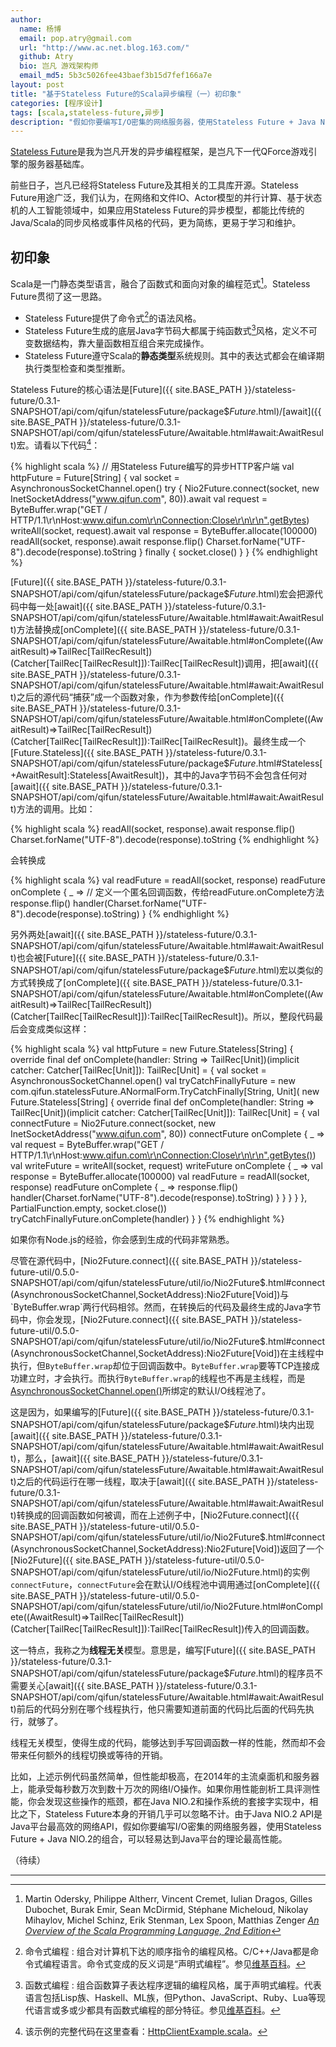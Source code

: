```yaml
---
author:
  name: 杨博
  email: pop.atry@gmail.com
  url: "http://www.ac.net.blog.163.com/"
  github: Atry
  bio: 岂凡 游戏架构师
  email_md5: 5b3c5026fee43baef3b15d7fef166a7e
layout: post
title: "基于Stateless Future的Scala异步编程（一）初印象"
categories: [程序设计]
tags: [scala,stateless-future,异步]
description: "假如你要编写I/O密集的网络服务器，使用Stateless Future + Java NIO.2的组合，可以轻易达到Java平台的理论最高性能。"
---
```


[Stateless Future](https://github.com/qifun/stateless-future)是我为岂凡开发的异步编程框架，是岂凡下一代QForce游戏引擎的服务器基础库。

前些日子，岂凡已经将Stateless Future及其相关的工具库开源。Stateless Future用途广泛，我们认为，在网络和文件IO、Actor模型的并行计算、基于状态机的人工智能领域中，如果应用Stateless Future的异步模型，都能比传统的Java/Scala的同步风格或事件风格的代码，更为简练，更易于学习和维护。

## 初印象

Scala是一门静态类型语言，融合了函数式和面向对象的编程范式[^ScalaOverview]。Stateless Future贯彻了这一思路。

 * Stateless Future提供了命令式[^Imperative_programming]的语法风格。
 * Stateless Future生成的底层Java字节码大都属于纯函数式[^Functional_programming]风格，定义不可变数据结构，靠大量函数相互组合来完成操作。
 * Stateless Future遵守Scala的**静态类型**系统规则。其中的表达式都会在编译期执行类型检查和类型推断。

Stateless Future的核心语法是[Future]({{ site.BASE_PATH }}/stateless-future/0.3.1-SNAPSHOT/api/com/qifun/statelessFuture/package$$Future$.html)/[await]({{ site.BASE_PATH }}/stateless-future/0.3.1-SNAPSHOT/api/com/qifun/statelessFuture/Awaitable.html#await:AwaitResult)宏。请看以下代码[^HttpClientExample]：

{% highlight scala %}
// 用Stateless Future编写的异步HTTP客户端
val httpFuture = Future[String] {
  val socket = AsynchronousSocketChannel.open()
  try {
    Nio2Future.connect(socket, new InetSocketAddress("www.qifun.com", 80)).await
    val request = ByteBuffer.wrap("GET / HTTP/1.1\r\nHost:www.qifun.com\r\nConnection:Close\r\n\r\n".getBytes)
    writeAll(socket, request).await
    val response = ByteBuffer.allocate(100000)
    readAll(socket, response).await
    response.flip()
    Charset.forName("UTF-8").decode(response).toString
  } finally {
    socket.close()
  }
}
{% endhighlight %}

[Future]({{ site.BASE_PATH }}/stateless-future/0.3.1-SNAPSHOT/api/com/qifun/statelessFuture/package$$Future$.html)宏会把源代码中每一处[await]({{ site.BASE_PATH }}/stateless-future/0.3.1-SNAPSHOT/api/com/qifun/statelessFuture/Awaitable.html#await:AwaitResult)方法替换成[onComplete]({{ site.BASE_PATH }}/stateless-future/0.3.1-SNAPSHOT/api/com/qifun/statelessFuture/Awaitable.html#onComplete((AwaitResult)⇒TailRec[TailRecResult])(Catcher[TailRec[TailRecResult]]):TailRec[TailRecResult])调用，把[await]({{ site.BASE_PATH }}/stateless-future/0.3.1-SNAPSHOT/api/com/qifun/statelessFuture/Awaitable.html#await:AwaitResult)之后的源代码“捕获”成一个函数对象，作为参数传给[onComplete]({{ site.BASE_PATH }}/stateless-future/0.3.1-SNAPSHOT/api/com/qifun/statelessFuture/Awaitable.html#onComplete((AwaitResult)⇒TailRec[TailRecResult])(Catcher[TailRec[TailRecResult]]):TailRec[TailRecResult])。最终生成一个[Future.Stateless]({{ site.BASE_PATH }}/stateless-future/0.3.1-SNAPSHOT/api/com/qifun/statelessFuture/package$$Future$.html#Stateless[+AwaitResult]:Stateless[AwaitResult])，其中的Java字节码不会包含任何对[await]({{ site.BASE_PATH }}/stateless-future/0.3.1-SNAPSHOT/api/com/qifun/statelessFuture/Awaitable.html#await:AwaitResult)方法的调用。比如：

{% highlight scala %}
readAll(socket, response).await
response.flip()
Charset.forName("UTF-8").decode(response).toString
{% endhighlight %}

会转换成

{% highlight scala %}
val readFuture = readAll(socket, response)
readFuture onComplete { _ => // 定义一个匿名回调函数，传给readFuture.onComplete方法
  response.flip()
  handler(Charset.forName("UTF-8").decode(response).toString)
}
{% endhighlight %}

另外两处[await]({{ site.BASE_PATH }}/stateless-future/0.3.1-SNAPSHOT/api/com/qifun/statelessFuture/Awaitable.html#await:AwaitResult)也会被[Future]({{ site.BASE_PATH }}/stateless-future/0.3.1-SNAPSHOT/api/com/qifun/statelessFuture/package$$Future$.html)宏以类似的方式转换成了[onComplete]({{ site.BASE_PATH }}/stateless-future/0.3.1-SNAPSHOT/api/com/qifun/statelessFuture/Awaitable.html#onComplete((AwaitResult)⇒TailRec[TailRecResult])(Catcher[TailRec[TailRecResult]]):TailRec[TailRecResult])。所以，整段代码最后会变成类似这样：

{% highlight scala %}
val httpFuture = new Future.Stateless[String] {
  override final def onComplete(handler: String => TailRec[Unit])(implicit catcher: Catcher[TailRec[Unit]]): TailRec[Unit] = {
    val socket = AsynchronousSocketChannel.open()
    val tryCatchFinallyFuture = new com.qifun.statelessFuture.ANormalForm.TryCatchFinally[String, Unit](
      new Future.Stateless[String] {
        override final def onComplete(handler: String => TailRec[Unit])(implicit catcher: Catcher[TailRec[Unit]]): TailRec[Unit] = {
          val connectFuture = Nio2Future.connect(socket, new InetSocketAddress("www.qifun.com", 80))
          connectFuture onComplete { _ =>
            val request = ByteBuffer.wrap("GET / HTTP/1.1\r\nHost:www.qifun.com\r\nConnection:Close\r\n\r\n".getBytes())
            val writeFuture = writeAll(socket, request)
            writeFuture onComplete { _ =>
              val response = ByteBuffer.allocate(100000)
              val readFuture = readAll(socket, response)
              readFuture onComplete { _ =>
                response.flip()
                handler(Charset.forName("UTF-8").decode(response).toString)
              }
            }
          }
        }
      }, PartialFunction.empty, socket.close())
    tryCatchFinallyFuture.onComplete(handler)
  }
}
{% endhighlight %}

如果你有Node.js的经验，你会感到生成的代码非常熟悉。

尽管在源代码中，[Nio2Future.connect]({{ site.BASE_PATH }}/stateless-future-util/0.5.0-SNAPSHOT/api/com/qifun/statelessFuture/util/io/Nio2Future$.html#connect(AsynchronousSocketChannel,SocketAddress):Nio2Future[Void])与`ByteBuffer.wrap`两行代码相邻。然而，在转换后的代码及最终生成的Java字节码中，你会发现，[Nio2Future.connect]({{ site.BASE_PATH }}/stateless-future-util/0.5.0-SNAPSHOT/api/com/qifun/statelessFuture/util/io/Nio2Future$.html#connect(AsynchronousSocketChannel,SocketAddress):Nio2Future[Void])在主线程中执行，但`ByteBuffer.wrap`却位于回调函数中。`ByteBuffer.wrap`要等TCP连接成功建立时，才会执行。而执行`ByteBuffer.wrap`的线程也不再是主线程，而是[AsynchronousSocketChannel.open()](http://docs.oracle.com/javase/7/docs/api/java/nio/channels/AsynchronousSocketChannel.html#open%28%29)所绑定的默认I/O线程池了。

这是因为，如果编写的[Future]({{ site.BASE_PATH }}/stateless-future/0.3.1-SNAPSHOT/api/com/qifun/statelessFuture/package$$Future$.html)块内出现[await]({{ site.BASE_PATH }}/stateless-future/0.3.1-SNAPSHOT/api/com/qifun/statelessFuture/Awaitable.html#await:AwaitResult)，那么，[await]({{ site.BASE_PATH }}/stateless-future/0.3.1-SNAPSHOT/api/com/qifun/statelessFuture/Awaitable.html#await:AwaitResult)之后的代码运行在哪一线程，取决于[await]({{ site.BASE_PATH }}/stateless-future/0.3.1-SNAPSHOT/api/com/qifun/statelessFuture/Awaitable.html#await:AwaitResult)转换成的回调函数如何被调，而在上述例子中，[Nio2Future.connect]({{ site.BASE_PATH }}/stateless-future-util/0.5.0-SNAPSHOT/api/com/qifun/statelessFuture/util/io/Nio2Future$.html#connect(AsynchronousSocketChannel,SocketAddress):Nio2Future[Void])返回了一个[Nio2Future]({{ site.BASE_PATH }}/stateless-future-util/0.5.0-SNAPSHOT/api/com/qifun/statelessFuture/util/io/Nio2Future.html)的实例`connectFuture`，`connectFuture`会在默认I/O线程池中调用通过[onComplete]({{ site.BASE_PATH }}/stateless-future-util/0.5.0-SNAPSHOT/api/com/qifun/statelessFuture/util/io/Nio2Future.html#onComplete((AwaitResult)⇒TailRec[TailRecResult])(Catcher[TailRec[TailRecResult]]):TailRec[TailRecResult])传入的回调函数。

这一特点，我称之为**线程无关**模型。意思是，编写[Future]({{ site.BASE_PATH }}/stateless-future/0.3.1-SNAPSHOT/api/com/qifun/statelessFuture/package$$Future$.html)的程序员不需要关心[await]({{ site.BASE_PATH }}/stateless-future/0.3.1-SNAPSHOT/api/com/qifun/statelessFuture/Awaitable.html#await:AwaitResult)前后的代码分别在哪个线程执行，他只需要知道前面的代码比后面的代码先执行，就够了。

线程无关模型，使得生成的代码，能够达到手写回调函数一样的性能，然而却不会带来任何额外的线程切换或等待的开销。

比如，上述示例代码虽然简单，但性能却极高，在2014年的主流桌面机和服务器上，能承受每秒数万次到数十万次的网络I/O操作。如果你用性能剖析工具评测性能，你会发现这些操作的瓶颈，都在Java NIO.2和操作系统的套接字实现中，相比之下，Stateless Future本身的开销几乎可以忽略不计。由于Java NIO.2 API是Java平台最高效的网络API，假如你要编写I/O密集的网络服务器，使用Stateless Future + Java NIO.2的组合，可以轻易达到Java平台的理论最高性能。

（待续）

---

[^ScalaOverview]: Martin Odersky, Philippe Altherr, Vincent Cremet, Iulian Dragos, Gilles Dubochet, Burak Emir, Sean McDirmid, Stéphane Micheloud, Nikolay Mihaylov, Michel Schinz, Erik Stenman, Lex Spoon, Matthias Zenger <cite>[An Overview of the Scala Programming Language, 2nd Edition](http://www.scala-lang.org/docu/files/ScalaOverview.pdf)</cite>

[^Imperative_programming]: 
    命令式编程
    : 组合对计算机下达的顺序指令的编程风格。C/C++/Java都是命令式编程语言。命令式变成的反义词是“声明式编程”。参见[维基百科](http://zh.wikipedia.org/wiki/%E6%8C%87%E4%BB%A4%E5%BC%8F%E7%B7%A8%E7%A8%8B)。

[^Functional_programming]: 
    函数式编程
    : 组合函数算子表达程序逻辑的编程风格，属于声明式编程。代表语言包括Lisp族、Haskell、ML族，但Python、JavaScript、Ruby、Lua等现代语言或多或少都具有函数式编程的部分特征。参见[维基百科](http://zh.wikipedia.org/wiki/%E5%87%BD%E6%95%B8%E7%A8%8B%E5%BC%8F%E8%AA%9E%E8%A8%80)。

[^HttpClientExample]: 该示例的完整代码在这里查看：[HttpClientExample.scala](https://github.com/Atry/stateless-future-example/blob/master/HttpClientExample.scala)。
